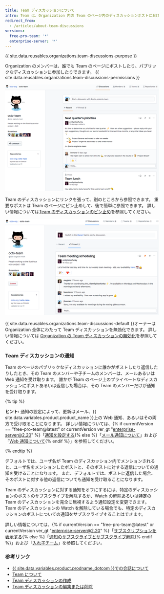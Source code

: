 ```yaml
---
title: Team ディスカッションについて
intro: Team は、Organization 内の Team のページ内のディスカッションポストにおける好きな話題について、計画をしたり、更新をしたり、議論をしたりできます。
redirect_from:
  - /articles/about-team-discussions
versions:
  free-pro-team: '*'
  enterprise-server: '*'
---
```


{{ site.data.reusables.organizations.team-discussions-purpose }}

Organization のメンバーは、誰でも Team のページにポストしたり、パブリックなディスカッションに参加したりできます。 {{ site.data.reusables.organizations.team-discussions-permissions }}

![パブリックおよびプライベートのディスカッションを持つ Team ページのディスカッションタブ](/assets/images/help/organizations/team-page-discussions-tab.png)

Team のディスカッションにリンクを張って、別のところから参照できます。 重要なポストは Team のページにピン止めして、後で簡単に参照できます。 詳しい情報については[Team のディスカッションのピン止め](/articles/pinning-a-team-discussion)を参照してください。

![ピン止めされたディスカッションを持つ、Team ページの [Pinned] ディスカッションタブ](/assets/images/help/organizations/team-discussions-pinned.png)

{{ site.data.reusables.organizations.team-discussions-default }}オーナーは Organization 全体にわたって Team ディスカッションを無効化できます。 詳しい情報については [Organization の Team ディスカッションの無効化](/articles/disabling-team-discussions-for-your-organization)を参照してください。

### Team ディスカッションの通知

Team のページのパブリックなディスカッションに誰かがポストしたり返信したりしたとき、その Team のメンバーや子チームのメンバーは、メールあるいは Web 通知を受け取ります。 誰かが Team のページ上のプライベートなディスカッションにポストあるいは返信した場合は、その Team のメンバーだけが通知を受け取ります。

{% tip %}

**ヒント:** 通知の設定によって、更新はメール、{{ site.data.variables.product.product_name }}上の Web 通知、あるいはその両方で受け取ることになります。 詳しい情報については、{% if currentVersion == "free-pro-team@latest" or currentVersion ver_gt "enterprise-server@2.20" %}「[通知を設定する](/github/managing-subscriptions-and-notifications-on-github/configuring-notifications){% else %}「[メール通知について](/github/receiving-notifications-about-activity-on-github/about-email-notifications)」および「[Web 通知について](/github/receiving-notifications-about-activity-on-github/about-web-notifications){% endif %}」を参照してください。

{% endtip %}

デフォルトでは、ユーザ名が Team のディスカッション内でメンションされると、ユーザ名をメンションしたポストと、そのポストに対する返信についての通知を受けることになります。 また、デフォルトでは、ポストに返信した場合、そのポストに対する他の返信についても通知を受け取ることになります。

Team のディスカッションに対する通知をオフにするには、特定のディスカッションのポストのサブスクライブを解除するか、Watch の解除あるいは特定の Team のディスカッションを完全に無視するよう通知設定を変更できます。 Team のディスカッションの Watch を解除している場合でも、特定のディスカッションのポストについての通知をサブスクライブすることはできます。

詳しい情報については、{% if currentVersion == "free-pro-team@latest" or currentVersion ver_gt "enterprise-server@2.20" %}「[サブスクリプションを表示する](/github/managing-subscriptions-and-notifications-on-github/viewing-your-subscriptions){% else %}「[通知のサブスクライブとサブスクライブ解除](/github/receiving-notifications-about-activity-on-github/subscribing-to-and-unsubscribing-from-notifications){% endif %}」および「[入れ子チーム](/articles/about-teams/#nested-teams)」を参照してください。

### 参考リンク

- [{{ site.data.variables.product.prodname_dotcom }}での会話について](/articles/about-conversations-on-github)
- [Team について](/articles/about-teams)
- [Team ディスカッションの作成](/articles/creating-a-team-discussion)
- [Team ディスカッションの編集または削除](/articles/editing-or-deleting-a-team-discussion)
